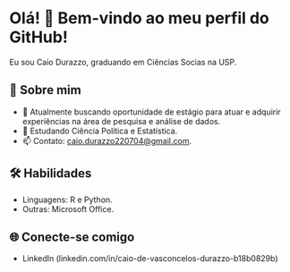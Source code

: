 # Olá! 👋 Bem-vindo ao meu perfil do GitHub!

Eu sou Caio Durazzo, graduando em Ciências Socias na USP.

## 🚀 Sobre mim
- 🔭 Atualmente buscando oportunidade de estágio para atuar e adquirir experiências na área de pesquisa e análise de dados.
- 🌱 Estudando Ciência Política e Estatística.
- 📫 Contato: caio.durazzo220704@gmail.com.

## 🛠️ Habilidades
- Linguagens: R e Python.
- Outras: Microsoft Office.

## 🌐 Conecte-se comigo
- LinkedIn (linkedin.com/in/caio-de-vasconcelos-durazzo-b18b0829b)
